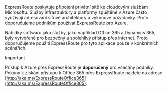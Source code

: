 ExpressRoute poskytuje připojení privátní sítě ke cloudovým službám Microsoftu. Služby infrastruktury a platformy spuštěné v Azure často využívají adresování síťové architektury a výkonové požadavky. Proto doporučujeme podnikům používat ExpressRoute pro Azure.

Nabídky softwaru jako služby, jako například Office 365 a Dynamics 365, byly vytvořené pro bezpečný a spolehlivý přístup přes internet.  Proto doporučujeme použití ExpressRoute pro tyto aplikace pouze v konkrétních scénářích.

> [!IMPORTANT]
> Přístup k Azure přes ExpressRoute je **doporučený** pro všechny podniky. Pokyny k získání přístupu k Office 365 přes ExpressRoute najdete na adrese [http://aka.ms/ExpressRouteOffice365](http://aka.ms/ExpressRouteOffice365).
> 
> 

<!--HONumber=Sep16_HO4-->


